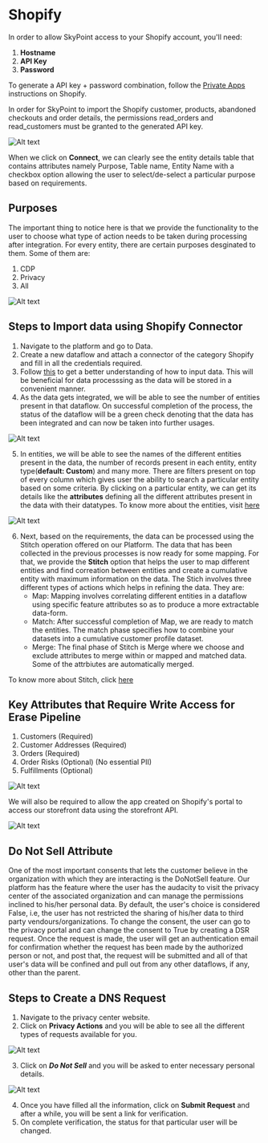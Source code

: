 # Shopify

In order to allow SkyPoint access to your Shopify account, you'll need:

1. **Hostname**
1. **API Key**
1. **Password**

To generate a API key + password combination, follow the [Private Apps](https://shopify.dev/tutorials/authenticate-a-private-app-with-shopify-admin "Shopify Private Apps") instructions on Shopify. 

In order for SkyPoint to import the Shopify customer, products, abandoned checkouts and order details, the permissions read_orders and read_customers must be granted to the generated API key.

![Alt text](https://github.com/skypointcloud/platform/blob/master/docs/doc_snippets/shopify_status.jpg?raw=true)

When we click on **Connect**, we can clearly see the entity details table that contains attributes namely Purpose, Table name, Entity Name with a checkbox option allowing the user to select/de-select a particular purpose based on requirements.

## Purposes

The important thing to notice here is that we provide the functionality to the user to choose what type of action needs to be taken during processing after integration.
For every entity, there are certain purposes desginated to them. Some of them are:
1. CDP 
2. Privacy
3. All

![Alt text](https://github.com/skypointcloud/platform/blob/master/docs/doc_snippets/purpose.jpg?raw=true)

## Steps to Import data using Shopify Connector

1. Navigate to the platform and go to Data.
2. Create a new dataflow and attach a connector of the category Shopify and fill in all the credentials required.
3. Follow [this](https://skypointcdpdocs.z22.web.core.windows.net/docs/dataflows.html) to get a better understanding of how to input data. This will be beneficial for data processsing as the data will be stored in a convenient manner. 
4. As the data gets integrated, we will be able to see the number of entities present in that dataflow. On successful completion of the process, the status of the dataflow will be a green check denoting that the data has been integrated and can now be taken into further usages.

![Alt text](https://github.com/skypointcloud/platform/blob/master/docs/doc_snippets/dataflow_status_v2.jpg?raw=true)

5. In entities, we will be able to see the names of the different entities present in the data, the number of records present in each entity, entity type(**default: Custom**) and many more. There are filters present on top of every column which gives user the ability to search a particular entity based on some criteria. By clicking on a particular entity, we can get its details like the **attributes** defining all the different attributes present in the data with their datatypes. To know more about the entities, visit [here](https://skypointcdpdocs.z22.web.core.windows.net/docs/entities.html)

![Alt text](https://github.com/skypointcloud/platform/blob/master/docs/doc_snippets/entity-dash.jpg?raw=true)

6. Next, based on the requirements, the data can be processed using the Stitch operation offered on our Platform. The data that has been collected in the previous processes is now ready for some mapping. For that, we provide the **Stitch** option that helps the user to map different entities and find correation between entities and create a cumulative entity with maximum information on the data. The Stich involves three different types of actions which helps in refining the data. They are:
    - Map: Mapping involves correlating different entities in a dataflow using specific feature attributes so as to produce a more extractable data-form.
    - Match: After successful completion of Map, we are ready to match the entities. The match phase specifies how to combine your datasets into a cumulative customer profile dataset. 
    - Merge: The final phase of Stitch is Merge where we choose and exclude attributes to merge within or mapped and matched data. Some of the attrbiutes are automatically merged.

To know more about Stitch, click [here](https://skypointcdpdocs.z22.web.core.windows.net/docs/stitch.html)

## Key Attributes that Require Write Access for Erase Pipeline

1. Customers (Required)
2. Customer Addresses (Required)
3. Orders (Required)
4. Order Risks (Optional) (No essential PII)
5. Fulfillments (Optional)

![Alt text](https://github.com/skypointcloud/platform/blob/master/docs/doc_snippets/permissions.PNG?raw=true)

We will also be required to allow the app created on Shopify's portal to access our storefront data using the storefront API.

![Alt text](https://github.com/skypointcloud/platform/blob/master/docs/doc_snippets/storefront.png?raw=true)

## Do Not Sell Attribute

One of the most important consents that lets the customer believe in the organization with which they are interacting is the DoNotSell feature. Our platform has the feature where the user has the audacity to visit the privacy center of the associated organization and can manage the permissions inclined to his/her personal data. By default, the user's choice is considered False, i.e, the user has not restricted the sharing of his/her data to third party vendours/organizations. To change the consent, the user can go to the privacy portal and can change the consent to True by creating a DSR request. Once the request is made, the user will get an authentication email for confirmation whether the request has been made by the authorized person or not, and post that, the request will be submitted and all of that user's data will be confined and pull out from any other dataflows, if any, other than the parent. 

## Steps to Create a DNS Request

1. Navigate to the privacy center website.
2. Click on **Privacy Actions** and you will be able to see all the different types of requests available for you.

![Alt text](https://github.com/skypointcloud/platform/blob/master/docs/doc_snippets/consents.PNG?raw=true)

3. Click on ***Do Not Sell*** and you will be asked to enter necessary personal details.

![Alt text](https://github.com/skypointcloud/platform/blob/master/docs/doc_snippets/donotsellrequest.PNG?raw=true)

4. Once you have filled all the information, click on **Submit Request** and after a while, you will be sent a link for verification.
5. On complete verification, the status for that particular user will be changed.